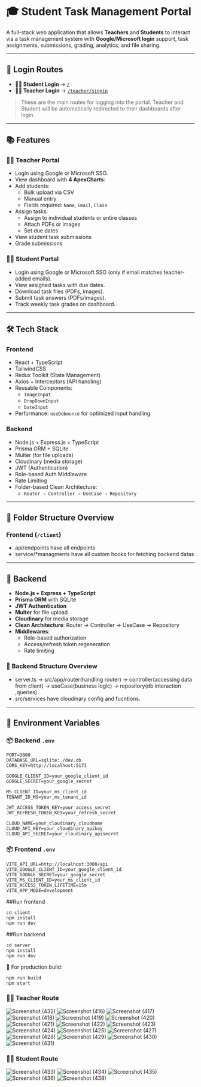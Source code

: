 # 🎓 Student Task Management Portal

A full-stack web application that allows **Teachers** and **Students** to interact via a task management system with **Google/Microsoft login** support, task assignments, submissions, grading, analytics, and file sharing.

---


## 🚪 Login Routes

- **👨‍🎓 Student Login** → [`/`](http://localhost:5173/signin)
- **👨‍🏫 Teacher Login** → [`/teacher/signin`](http://localhost:5173/teacher/signin)

> These are the main routes for logging into the portal. Teacher and Student will be automatically redirected to their dashboards after login.

---

## 📚 Features

### 🧑‍🏫 Teacher Portal
- Login using Google or Microsoft SSO.
- View dashboard with **4 ApexCharts**:
- Add students:
  - Bulk upload via CSV
  - Manual entry
  - Fields required: `Name`, `Email`, `Class`
- Assign tasks:
  - Assign to individual students or entire classes
  - Attach PDFs or images
  - Set due dates
- View student task submissions
- Grade submissions

### 👨‍🎓 Student Portal
- Login using Google or Microsoft SSO (only if email matches teacher-added emails).
- View assigned tasks with due dates.
- Download task files (PDFs, images).
- Submit task answers (PDFs/images).
- Track weekly task grades on dashboard.

---

## 🛠️ Tech Stack

### Frontend
- React + TypeScript
- TailwindCSS
- Redux Toolkit (State Management)
- Axios + Interceptors (API handling)
- Reusable Components:
  - `ImageInput`
  - `DropDownInput`
  - `DateInput`
- Performance: `useDebounce` for optimized input handling

### Backend
- Node.js + Express.js + TypeScript
- Prisma ORM + SQLite
- Multer (for file uploads)
- Cloudinary (media storage)
- JWT (Authentication)
- Role-based Auth Middleware
- Rate Limiting
- Folder-based Clean Architecture:
  - `Router → Controller → UseCase → Repository`

---

## 📁 Folder Structure Overview

### Frontend (`/client`)
- api/endpoints have all endpoints
- service/*managments have all custom hooks for fetching backend datas


---

## 🔧 Backend

- **Node.js + Express + TypeScript**
- **Prisma ORM** with SQLite
- **JWT Authentication**
- **Multer** for file upload
- **Cloudinary** for media storage
- **Clean Architecture**: Router → Controller → UseCase → Repository
- **Middlewares**:
  - Role-based authorization
  - Access/refresh token regeneration
  - Rate limiting

### 📂 Backend Structure Overview
- server.ts -> src/app/router(handling router) -> controller(accessing data from client) -> useCase(business logic) -> repository(db interaction ,queries)
- src/services have cloudinary config and fucntions.

  
---

## 🔐 Environment Variables

### 📦 Backend `.env`
```env
PORT=3000
DATABASE_URL=sqlite:./dev.db
CORS_KEY=http://localhost:5173

GOOGLE_CLIENT_ID=your_google_client_id
GOOGLE_SECRET=your_google_secret

MS_CLIENT_ID=your_ms_client_id
TENANT_ID_MS=your_ms_tenant_id

JWT_ACCESS_TOKEN_KEY=your_access_secret
JWT_REFRESH_TOKEN_KEY=your_refresh_secret

CLOUD_NAME=your_cloudinary_cloudname
CLOUD_API_KEY=your_cloudinary_apikey
CLOUD_API_SECRET=your_cloudinary_apisecret
```


### 📦 Frontend `.env`
```env
VITE_API_URL=http://localhost:3000/api
VITE_GOOGLE_CLIENT_ID=your_google_client_id
VITE_GOOGLE_SECRET=your_google_secret
VITE_MS_CLIENT_ID=your_ms_client_id
VITE_ACCESS_TOKEN_LIFETIME=15m
VITE_APP_MODE=development
```

##Run frontend
```
cd client
npm install
npm run dev
```

##Run backend
```
cd server
npm install
npm run dev
```

🔁 For production build:
```
npm run build
npm start
```

### 👨‍🏫 Teacher Route
![Screenshot (432)](https://github.com/user-attachments/assets/ffa12029-a4a5-42b5-b2aa-d57b88737a42)
![Screenshot (416)](https://github.com/user-attachments/assets/e08b0f93-3884-4ec5-bd5a-8610e3086120)
![Screenshot (417)](https://github.com/user-attachments/assets/de1cfce1-a7f4-4532-9ee6-a72f5ced37ae)
![Screenshot (418)](https://github.com/user-attachments/assets/998ce024-3800-4eea-9d4d-a479240ed5a9)
![Screenshot (419)](https://github.com/user-attachments/assets/c6edb47b-9bf1-433a-a1ba-ae1ca4994624)
![Screenshot (420)](https://github.com/user-attachments/assets/f407f5ef-0ed0-40c3-b1f6-d7cb30575c96)
![Screenshot (421)](https://github.com/user-attachments/assets/cf83b56a-97d7-4fad-94e3-abf011499b5c)
![Screenshot (422)](https://github.com/user-attachments/assets/fb7c9545-62e8-441b-808f-08f3c4953273)
![Screenshot (423)](https://github.com/user-attachments/assets/b0730630-60cf-4104-b6ae-5692b6f6ce26)
![Screenshot (424)](https://github.com/user-attachments/assets/1ecbf38b-c948-4012-88f8-22a9e71f2c67)
![Screenshot (425)](https://github.com/user-attachments/assets/c1fb7e32-f5f5-4497-9330-aea67d68b96c)
![Screenshot (427)](https://github.com/user-attachments/assets/ad2107fb-176d-45af-b28d-6c9842c092d4)
![Screenshot (428)](https://github.com/user-attachments/assets/d3854a55-4b14-4cfc-aa4f-5dd02c507f23)
![Screenshot (429)](https://github.com/user-attachments/assets/7947a5e6-860a-4e15-a2c7-7be5e5034582)
![Screenshot (430)](https://github.com/user-attachments/assets/a04da084-1ee3-4147-afab-7b39b6af0387)
![Screenshot (431)](https://github.com/user-attachments/assets/b81a4eb1-999e-4ae5-b9bb-2bf8d54d3131)

### 👨‍🏫 Student Route
![Screenshot (433)](https://github.com/user-attachments/assets/a51164ee-f493-4e06-a103-05c5c6c5257a)
![Screenshot (434)](https://github.com/user-attachments/assets/87bd3afd-3f15-4282-ba84-fed76941c6c3)
![Screenshot (435)](https://github.com/user-attachments/assets/c39092e5-6001-49d6-983a-e59cedc7eb0c)
![Screenshot (436)](https://github.com/user-attachments/assets/aa0e4464-9706-411b-a705-fc1ee360e709)
![Screenshot (438)](https://github.com/user-attachments/assets/7d26787a-0de5-4de3-932a-7cd47bfe6a43)

